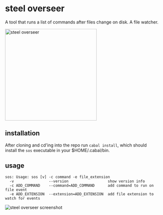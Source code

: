 steel overseer
==============
A tool that runs a list of commands after files change on disk. 
A file watcher.

<img src="https://raw.github.com/schell/steeloverseer/master/rsrc/pic.jpg" width="300" title="steel overseer" />

installation
------------
After cloning and cd'ing into the repo run ```cabal install```, which should install the ```sos``` executable in your $HOME/.cabal/bin.

usage
-----
    sos: Usage: sos [v] -c command -e file_extension
      -v                --version                  show version info
      -c ADD_COMMAND    --command=ADD_COMMAND      add command to run on file event
      -e ADD_EXTENSION  --extension=ADD_EXTENSION  add file extension to watch for events

<img src="screen.png" title="steel overseer screenshot" />

